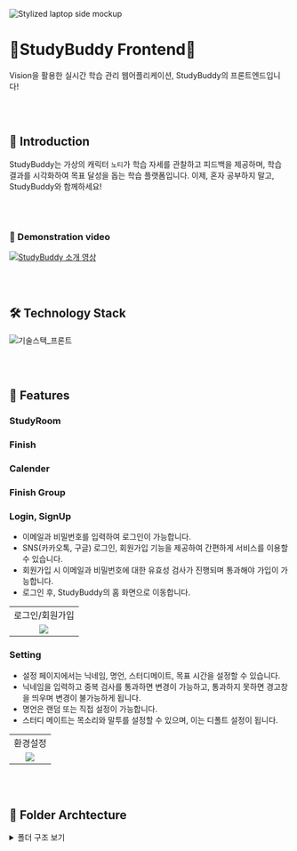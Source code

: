 ![Stylized laptop side mockup](https://github.com/user-attachments/assets/b64e834b-dae0-43f0-9c2e-b42139c6b804)
# 🐣StudyBuddy Frontend🐣
Vision을 활용한 실시간 학습 관리 웹어플리케이션, StudyBuddy의 프론트엔드입니다!

<br><br>      

## 🔎 Introduction
StudyBuddy는 가상의 캐릭터 `노티`가 학습 자세를 관찰하고 피드백을 제공하며, 학습 결과를 시각화하여 목표 달성을 돕는 학습 플랫폼입니다.
이제, 혼자 공부하지 말고, StudyBuddy와 함께하세요!      

<br>
<br>      

### 🎥 Demonstration video
[![StudyBuddy 소개 영상](https://github.com/user-attachments/assets/8a6c9c70-004c-4e74-9f5e-1d58c37a0141)
](https://youtu.be/QcWG6GFLRQc)

<br><br>      

## 🛠️ Technology Stack
![기술스택_프론트](https://github.com/user-attachments/assets/fa2aaf97-e967-42ab-857d-867e5850a531)

<br>
<br>

## 📌 Features
### StudyRoom 

### Finish

### Calender

### Finish Group

### Login, SignUp
- 이메일과 비밀번호를 입력하여 로그인이 가능합니다.
- SNS(카카오톡, 구글) 로그인, 회원가입 기능을 제공하여 간편하게 서비스를 이용할 수 있습니다.
- 회원가입 시 이메일과 비밀번호에 대한 유효성 검사가 진행되며 통과해야 가입이 가능합니다.
- 로그인 후, StudyBuddy의 홈 화면으로 이동합니다.
<table>
  <tbody>
    <tr>
      <td align="center">로그인/회원가입</td>
    <tr/>
    <tr>
        <td align="center"><img src ="https://github.com/user-attachments/assets/e824ee13-ce56-4914-8840-43dbc05a5ddf"</td>
    </tr>
  </tbody>
</table>

### Setting
- 설정 페이지에서는 닉네임, 명언, 스터디메이트, 목표 시간을 설정할 수 있습니다.
- 닉네임을 입력하고 중복 검사를 통과하면 변경이 가능하고, 통과하지 못하면 경고창을 띄우며 변경이 불가능하게 됩니다.
- 명언은 랜덤 또는 직접 설정이 가능합니다.
- 스터디 메이트는 목소리와 말투를 설정할 수 있으며, 이는 디폴트 설정이 됩니다.
<table>
  <tbody>
    <tr>
      <td align="center">환경설정</td>
    <tr/>
    <tr>
        <td align="center"><img src ="https://github.com/user-attachments/assets/3c493913-a7b9-4f4e-8ac7-29449bdd1bdf" /></td>
    </tr>
  </tbody>
</table>

<br>
<br>

## 📂 Folder Archtecture
<details>
  <summary>폴더 구조 보기</summary>

  ```plaintext
📦 Front-end
 ├─ 📂public
 │  ├─ 📜favicon.ico
 │  ├─ 📜index.html
 │  ├─ 📜manifest.json
 │  └─ 📜robots.txt
 ├─ 📂src
 │  ├─ 📂api
 │  │  ├─ 📜auth.ts
 │  │  ├─ 📜index.ts
 │  │  └─ 📜user.ts
 │  ├─ 📂assets
 │  │  ├─ 📂audio
 │  │  │  ├─ 📜voice1.mp3
 │  │  │  ├─ 📜whitenoise.mp3
 │  │  │  └─ ...
 │  │  ├─ 📂fonts
 │  │  │  ├─ 📜InterBold.ttf
 │  │  │  ├─ 📜InterExtraBold.ttf
 │  │  │  └─ ...
 │  │  ├─ 📂images
 │  │  │  ├─ 📜account.png
 │  │  │  ├─ 📜arrow_right.png
 │  │  │  └─ ...
 │  │  └─ 📜Search_light.svg
 │  ├─ 📂components
 │  │  ├─ 📂account
 │  │  │  ├─ 📜GoogleButton.tsx
 │  │  │  ├─ 📜Join.tsx
 │  │  │  └─ ...
 │  │  ├─ 📂calendar
 │  │  │  ├─ 📜CalendarContext.tsx
 │  │  │  ├─ 📜Day.tsx
 │  │  │  └─ ...
 │  │  ├─ 📂common
 │  │  │  ├─ 📂Icons
 │  │  │  │  ├─ 📜CheckIcon.tsx
 │  │  │  │  └─ 📜SearchIcon.tsx
 │  │  │  ├─ 📂Layout
 │  │  │  │  ├─ 📜Footer.tsx
 │  │  │  │  ├─ 📜GenerateLayout.tsx
 │  │  │  │  └─ 📜MainLayout.tsx
 │  │  │  ├─ 📜AlertModal.tsx
 │  │  │  ├─ 📜Button.tsx
 │  │  │  └─ ...
 │  │  └─ ...
 │  ├─ 📂shared
 │  │  ├─ 📜Header.tsx
 │  │  ├─ 📜Router.tsx
 │  │  └─ Sidebar.tsx
 │  ├─ 📂pages
 │  │  ├─ 📜Account.tsx
 │  │  ├─ 📜Calender.tsx
 │  │  ├─ 📜Group.tsx
 │  │  ├─ 📜GroupGenerate.tsx
 │  │  ├─ 📜GroupMain.tsx
 │  │  └─ ...
 │  ├─ 📂styles
 │  │  ├─ 📜font.css
 │  │  ├─ 📜GlobalStyle.tsx
 │  │  └─ ...
 │  ├─ 📜App.tsx
 │  └─ 📜index.tsx
 ├─ 📜.env
 ├─ 📜.gitignore
 ├─ 📜package-lock.json
 ├─ 📜package.json
 ├─ 📜README.md
 └─ 📜tsconfig.json
```

